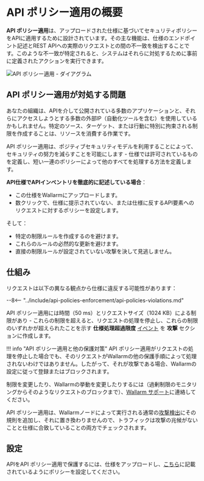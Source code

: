 # API ポリシー適用の概要

**API ポリシー適用**は、アップロードされた仕様に基づいてセキュリティポリシーをAPIに適用するために設計されています。その主な機能は、仕様のエンドポイント記述とREST APIへの実際のリクエストとの間の不一致を検出することです。このような不一致が特定されると、システムはそれらに対処するために事前に定義されたアクションを実行できます。

![API ポリシー適用 - ダイアグラム](../images/api-policies-enforcement/api-policy-enforcement-diagram.png)

## API ポリシー適用が対処する問題

あなたの組織は、APIを介して公開されている多数のアプリケーションと、それらにアクセスしようとする多数の外部IP（自動化ツールを含む）を使用しているかもしれません。特定のソース、ターゲット、または行動に特別に拘束される制限を作成することは、リソースを消費する作業です。

API ポリシー適用は、ポジティブセキュリティモデルを利用することによって、セキュリティの努力を減らすことを可能にします - 仕様では許可されているものを定義し、短い一連のポリシーによって他のすべてを処理する方法を定義します。

**API仕様でAPIインベントリを徹底的に記述している場合**：

* この仕様をWallarmにアップロードします。
* 数クリックで、仕様に提示されていない、または仕様に反するAPI要素へのリクエストに対するポリシーを設定します。

そして：

* 特定の制限ルールを作成するのを避けます。
* これらのルールの必然的な更新を避けます。
* 直接の制限ルールが設定されていない攻撃を決して見逃しません。

## 仕組み

リクエストは以下の異なる観点から仕様に違反する可能性があります：

--8<-- "../include/api-policies-enforcement/api-policies-violations.md"

API ポリシー適用には時間（50 ms）とリクエストサイズ（1024 KB）による制限があり - これらの制限を超えると、リクエストの処理を停止し、これらの制限のいずれかが超えられたことを示す **仕様処理超過限度** [イベント](viewing-events.md#overlimit-events) を **攻撃** セクションに作成します。

!!! info "API ポリシー適用と他の保護対策"
    API ポリシー適用がリクエストの処理を停止した場合でも、そのリクエストがWallarmの他の保護手順によって処理されないわけではありません。したがって、それが攻撃である場合、Wallarmの設定に従って登録またはブロックされます。

制限を変更したり、Wallarmの挙動を変更したりするには（過剰制限のモニタリングからそのようなリクエストのブロックまで）、[Wallarm サポート](mailto:support@wallarm.com)に連絡してください。

API ポリシー適用は、Wallarmノードによって実行される通常の[攻撃検出](../about-wallarm/protecting-against-attacks.md)にその規則を追加し、それに置き換わりませんので、トラフィックは攻撃の兆候がないことと仕様に合致していることの両方でチェックされます。

## 設定

APIをAPI ポリシー適用で保護するには、仕様をアップロードし、[こちら](setup.md)に記載されているようにポリシーを設定してください。